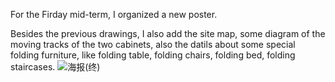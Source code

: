 For the Firday mid-term, I organized a new poster.

Besides the previous drawings, I also add the site map, some diagram of the moving tracks of the two cabinets, also the datils about some special folding furniture, like folding table, folding chairs, folding bed, folding staircases.
![海报(终)](https://user-images.githubusercontent.com/90487022/138343595-6fc5af8a-fa09-4c86-b71c-65fb7059fa07.jpg)
